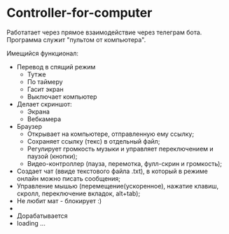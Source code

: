 # Controller-for-computer
 Работатает через прямое взаимодействие через телеграм бота. Программа служит "пультом от компьютера".
 
Имещийся функционал:
 - Перевод в спящий режим
   - Тутже
   - По таймеру
   - Гасит экран
   - Выключает компьютер
 - Делает скриншот:
   - Экрана
   - Вебкамера
 - Браузер
   - Открывает на компьютере, отправленную ему ссылку;
   - Сохраняет ссылку (текс) в отдельный файл;
   - Регулирует громкость музыки и управляет переключением и паузой (кнопки);
   - Видео-контроллер (пауза, перемотка, фулл-скрин и громкость);
 - Создает чат (ввиде текстового файла .txt), в который в режиме онлайн можно писать сообщения;
 - Управление мышью (перемещение(ускоренное), нажатие клавиш, скролл, переключение вкладок, alt+tab);
 - Не любит мат - блокирует :)
 - 
 - Дорабатывается 
 - loading ...

